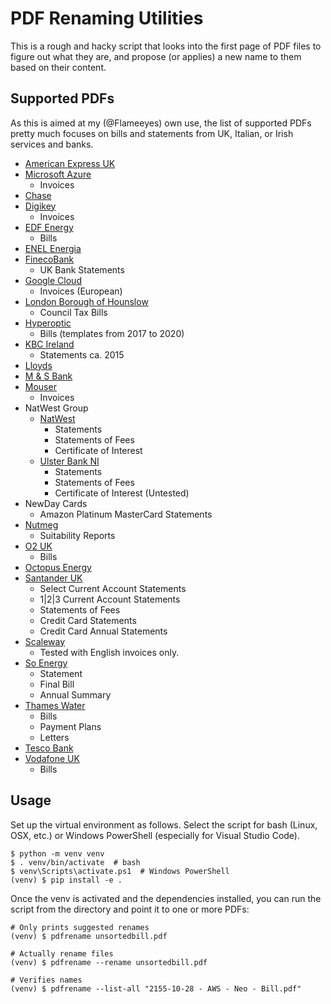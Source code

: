 <!--
SPDX-FileCopyrightText: 2020 Diego Elio Pettenò

SPDX-License-Identifier: MIT
-->

# PDF Renaming Utilities

This is a rough and hacky script that looks into the first page of PDF files to figure out
what they are, and propose (or applies) a new name to them based on their content.

## Supported PDFs

As this is aimed at my (@Flameeyes) own use, the list of supported PDFs pretty much
focuses on bills and statements from UK, Italian, or Irish services and banks.

- [American Express UK](https://www.americanexpress.com/uk/)
- [Microsoft Azure](https://azure.microsoft.com/)
  - Invoices
- [Chase](https://www.chase.com/)
- [Digikey](https://www.digikey.com/)
  - Invoices
- [EDF Energy](https://www.edfenergy.com/)
  - Bills
- [ENEL Energia](https://www.enel.it/)
- [FinecoBank](https://finecobank.co.uk/)
  - UK Bank Statements
- [Google Cloud](https://cloud.google.com)
  - Invoices (European)
- [London Borough of Hounslow](https://www.hounslow.gov.uk/)
  - Council Tax Bills
- [Hyperoptic](https://www.hyperoptic.com/)
  - Bills (templates from 2017 to 2020)
- [KBC Ireland](https://wwww.kbc.ie/)
  - Statements ca. 2015
- [Lloyds](https://www.lloydsbank.com/)
- [M & S Bank](https://bank.marksandspencer.com/)
- [Mouser](https://www.mouser.com/)
  - Invoices
- NatWest Group
  - [NatWest](https://nwolb.com/)
    - Statements
    - Statements of Fees
    - Certificate of Interest
  - [Ulster Bank NI](https://digital.ulsterbank.co.uk/)
    - Statements
    - Statements of Fees
    - Certificate of Interest (Untested)
- NewDay Cards
  - Amazon Platinum MasterCard Statements
- [Nutmeg](https://www.nutmeg.com/)
  - Suitability Reports
- [O2 UK](https://www.o2.co.uk/)
  - Bills
- [Octopus Energy](https://octopus.energy/)
- [Santander UK](https://www.santander.co.uk)
  - Select Current Account Statements
  - 1|2|3 Current Account Statements
  - Statements of Fees
  - Credit Card Statements
  - Credit Card Annual Statements
- [Scaleway](https://www.scaleway.com/)
  - Tested with English invoices only.
- [So Energy](https://www.so.energy/)
  - Statement
  - Final Bill
  - Annual Summary
- [Thames Water](https://www.thameswater.co.uk/)
  - Bills
  - Payment Plans
  - Letters
- [Tesco Bank](https://www.tescobank.com/)
- [Vodafone UK](https://www.vodafone.co.uk/)
  - Bills

## Usage

Set up the virtual environment as follows. Select the script for bash (Linux, OSX, etc.)
or Windows PowerShell (especially for Visual Studio Code).

```
$ python -m venv venv
$ . venv/bin/activate  # bash
$ venv\Scripts\activate.ps1  # Windows PowerShell
(venv) $ pip install -e .
```

Once the venv is activated and the dependencies installed, you can run the script from the
directory and point it to one or more PDFs:

```
# Only prints suggested renames
(venv) $ pdfrename unsortedbill.pdf

# Actually rename files
(venv) $ pdfrename --rename unsortedbill.pdf

# Verifies names
(venv) $ pdfrename --list-all "2155-10-28 - AWS - Neo - Bill.pdf"
```
